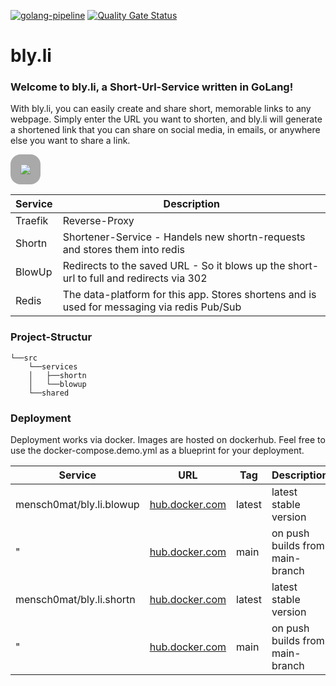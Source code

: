 [![golang-pipeline](https://github.com/Menschomat/bly.li/actions/workflows/push.yml/badge.svg)](https://github.com/Menschomat/bly.li/actions/workflows/push.yml) [![Quality Gate Status](https://sonarcloud.io/api/project_badges/measure?project=Menschomat_bly.li&metric=alert_status)](https://sonarcloud.io/summary/new_code?id=Menschomat_bly.li)
# bly.li

### Welcome to bly.li, a Short-Url-Service written in GoLang!

With bly.li, you can easily create and share short, memorable links to any webpage. Simply enter the URL you want to shorten, and bly.li will generate a shortened link that you can share on social media, in emails, or anywhere else you want to share a link.

<image style="background:darkgray; padding:1rem; margin:auto; border-radius:1rem" src="./etc/assets/blyli.arch.svg">

| Service | Description                                                                                 |
| ------- | ------------------------------------------------------------------------------------------- |
| Traefik | Reverse-Proxy                                                                               |
| Shortn  | Shortener-Service - Handels new shortn-requests and stores them into redis                  |
| BlowUp  | Redirects to the saved URL - So it blows up the short-url to full and redirects via 302     |
| Redis   | The data-platform for this app. Stores shortens and is used for messaging via redis Pub/Sub |

### Project-Structur

```
└──src
    └──services
    │   ├──shortn
    │   └──blowup
    └──shared
```

### Deployment

Deployment works via docker.
Images are hosted on dockerhub. Feel free to use the docker-compose.demo.yml as a blueprint for your deployment.

| Service                  | URL                                                                                  | Tag    | Description                     |
| ------------------------ | ------------------------------------------------------------------------------------ | ------ | ------------------------------- |
| mensch0mat/bly.li.blowup | [hub.docker.com](https://hub.docker.com/repository/docker/mensch0mat/bly.li.blowup/) | latest | latest stable version           |
| "                        | [hub.docker.com](https://hub.docker.com/repository/docker/mensch0mat/bly.li.blowup/) | main   | on push builds from main-branch |
| mensch0mat/bly.li.shortn | [hub.docker.com](https://hub.docker.com/repository/docker/mensch0mat/bly.li.blowup/) | latest | latest stable version           |
| "                        | [hub.docker.com](https://hub.docker.com/repository/docker/mensch0mat/bly.li.blowup/) | main   | on push builds from main-branch |
